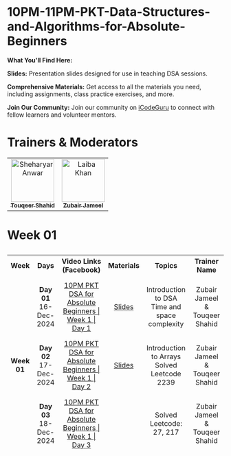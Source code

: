 # 10PM-11PM-PKT-Data-Structures-and-Algorithms-for-Absolute-Beginners
**What You'll Find Here:**

**Slides:** Presentation slides designed for use in teaching DSA sessions.

**Comprehensive Materials:** Get access to all the materials you need, including assignments, class practice exercises, and more.

**Join Our Community:** Join our community on [iCodeGuru](www.icode.guru/join) to connect with fellow learners and volunteer mentors.

# Trainers & Moderators

<table>
    <tbody>
        <tr>
            <td align="center">
                <a href="https://github.com/TouqeerShahid951">
                    <img src="https://avatars.githubusercontent.com/u/73354832?s=400&u=82a0352cdb9d7ca322656df7cddab0ba4e028bbf&v=4" width="100px;" alt="Sheharyar Anwar"/>
                    <br />
                    <sub><b>Touqeer Shahid</b></sub>
                </a> 
            </td>
            <td align="center">
                <a href="https://github.com/zubairjameel">
                    <img src="https://avatars.githubusercontent.com/u/108864474?v=4" width="100px;" alt="Laiba Khan"/>
                    <br />
                    <sub><b>Zubair Jameel</b></sub>
                </a> 
            </td>
        </tr> 
    </tbody>
</table>

# Week 01
<table style="border-collapse: separate; border-spacing: 0 10px;">
    <tbody>
        <tr>
            <th>Week</th>
            <th>Days</th>
            <th>Video Links (Facebook)</th>
            <th>Materials</th>
            <th>Topics</th>
            <th align="center">Trainer Name</th>
        </tr>
        <tr>
            <td align="center" rowspan="5"><b>Week 01</b></td>
            <td align="center"><b>Day 01</b><br>16-Dec-2024</td>
            <td align="center"><a href="https://www.facebook.com/share/v/14FwoLyavM/">10PM PKT DSA for Absolute Beginners | Week 1 | Day 1</a></td>
            <td align="center"><a href="https://docs.google.com/presentation/d/1yKT9XCfTzimCsl4R_qY4kWL3p31obnwn/edit?usp=sharing&ouid=111243441221144049415&rtpof=true&sd=true">Slides</a></td>
            <td align="center">Introduction to DSA<br>Time and space complexity</td>
            <td align="center"> Zubair Jameel & Touqeer Shahid</td>
        </tr>
        <tr>
            <td align="center"><b>Day 02</b><br>17-Dec-2024</td>
            <td align="center"><a href="">10PM PKT DSA for Absolute Beginners | Week 1 | Day 2</a></td>
            <td align="center"><a href="https://docs.google.com/presentation/d/1YNfKG_WHybRxB4no7lurvxka1rPZtNiJ/edit?usp=sharing&ouid=111243441221144049415&rtpof=true&sd=true">Slides</a></td>
            <td align="center">Introduction to Arrays<br>Solved Leetcode 2239</td>
            <td align="center"> Zubair Jameel & Touqeer Shahid</td>
        </tr>
           <tr>
            <td align="center"><b>Day 03</b><br>18-Dec-2024</td>
            <td align="center"><a href="https://www.facebook.com/share/v/19eVwx1dUY/">10PM PKT DSA for Absolute Beginners | Week 1 | Day 3</a></td>
            <td></td>
            <td align="center">Solved Leetcode: 27, 217</td>
            <td align="center"> Zubair Jameel & Touqeer Shahid</td>
        </tr>    

        
</tbody>
</table>
